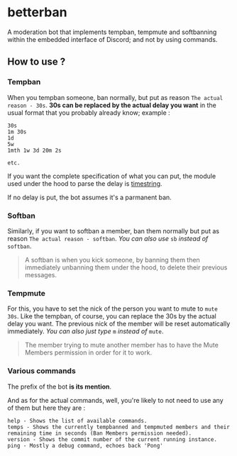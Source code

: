 # betterban

A moderation bot that implements tempban, tempmute and softbanning within the embedded interface of Discord; and not by using commands.

## How to use ?

### Tempban

When you tempban someone, ban normally, but put as reason `The actual reason - 30s`. **30s can be replaced by the actual delay you want** in the usual format that you probably already know; example :

```
30s
1m 30s
1d
5w
1mth 1w 3d 20m 2s

etc.
```

If you want the complete specification of what you can put, the module used under the hood to parse the delay is [timestring](https://www.npmjs.com/package/timestring).

If no delay is put, the bot assumes it's a parmanent ban.

### Softban

Similarly, if you want to softban a member, ban them normally but put as reason `The actual reason - softban`. *You can also use* `sb` *instead of* `softban`.

> A softban is when you kick someone, by banning them then immediately unbanning them under the hood, to delete their previous messages.

### Tempmute

For this, you have to set the nick of the person you want to mute to `mute 30s`. Like the tempban, of course, you can replace the 30s by the actual delay you want. The previous nick of the member will be reset automatically immediately. *You can also just type* `m` *instead of* `mute`.

> The member trying to mute another member has to have the Mute Members permission in order for it to work.

### Various commands

The prefix of the bot **is its mention**.

And as for the actual commands, well, you're likely to not need to use any of them but here they are :

```
help - Shows the list of available commands.
temps - Shows the currently tempbanned and tempmuted members and their remaining time in seconds (Ban Members permission needed).
version - Shows the commit number of the current running instance.
ping - Mostly a debug command, echoes back 'Pong'
```